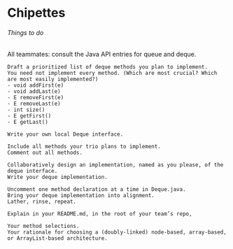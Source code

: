 # Chipettes

###### Things to do
######
 All teammates: consult the Java API entries for queue and deque.

    Draft a prioritized list of deque methods you plan to implement.
    You need not implement every method. (Which are most crucial? Which are most easily implemented?)
    - void addFirst(e)
    - void addLast(e)
    - E removeFirst(e)
    - E removeLast(e)
    - int size()
    - E getFirst()
    - E getLast()

    Write your own local Deque interface.

    Include all methods your trio plans to implement.
    Comment out all methods.

    Collaboratively design an implementation, named as you please, of the deque interface.
    Write your deque implementation.

    Uncomment one method declaration at a time in Deque.java.
    Bring your deque implementation into alignment.
    Lather, rinse, repeat.

    Explain in your README.md, in the root of your team’s repo,

    Your method selections.
    Your rationale for choosing a (doubly-linked) node-based, array-based, or ArrayList-based architecture.
